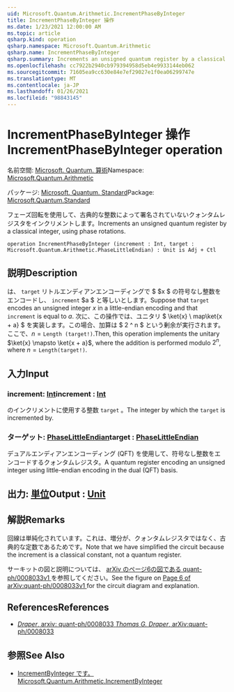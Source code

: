 ```yaml
---
uid: Microsoft.Quantum.Arithmetic.IncrementPhaseByInteger
title: IncrementPhaseByInteger 操作
ms.date: 1/23/2021 12:00:00 AM
ms.topic: article
qsharp.kind: operation
qsharp.namespace: Microsoft.Quantum.Arithmetic
qsharp.name: IncrementPhaseByInteger
qsharp.summary: Increments an unsigned quantum register by a classical integer, using phase rotations.
ms.openlocfilehash: cc7922b2940cb979394958d5eb4e9933144eb062
ms.sourcegitcommit: 71605ea9cc630e84e7ef29027e1f0ea06299747e
ms.translationtype: MT
ms.contentlocale: ja-JP
ms.lasthandoff: 01/26/2021
ms.locfileid: "98843145"
---
```

# <a name="incrementphasebyinteger-operation"></a><span data-ttu-id="95df1-102">IncrementPhaseByInteger 操作</span><span class="sxs-lookup"><span data-stu-id="95df1-102">IncrementPhaseByInteger operation</span></span>

<span data-ttu-id="95df1-103">名前空間: [Microsoft. Quantum. 算術](xref:Microsoft.Quantum.Arithmetic)</span><span class="sxs-lookup"><span data-stu-id="95df1-103">Namespace: [Microsoft.Quantum.Arithmetic](xref:Microsoft.Quantum.Arithmetic)</span></span>

<span data-ttu-id="95df1-104">パッケージ: [Microsoft. Quantum. Standard](https://nuget.org/packages/Microsoft.Quantum.Standard)</span><span class="sxs-lookup"><span data-stu-id="95df1-104">Package: [Microsoft.Quantum.Standard](https://nuget.org/packages/Microsoft.Quantum.Standard)</span></span>


<span data-ttu-id="95df1-105">フェーズ回転を使用して、古典的な整数によって署名されていないクォンタムレジスタをインクリメントします。</span><span class="sxs-lookup"><span data-stu-id="95df1-105">Increments an unsigned quantum register by a classical integer, using phase rotations.</span></span>

```qsharp
operation IncrementPhaseByInteger (increment : Int, target : Microsoft.Quantum.Arithmetic.PhaseLittleEndian) : Unit is Adj + Ctl
```


## <a name="description"></a><span data-ttu-id="95df1-106">説明</span><span class="sxs-lookup"><span data-stu-id="95df1-106">Description</span></span>

<span data-ttu-id="95df1-107">は、 `target` リトルエンディアンエンコーディングで $ $x $ の符号なし整数をエンコードし、 `increment` $a $ と等しいとします。</span><span class="sxs-lookup"><span data-stu-id="95df1-107">Suppose that `target` encodes an unsigned integer $x$ in a little-endian encoding and that `increment` is equal to $a$.</span></span>
<span data-ttu-id="95df1-108">次に、この操作では、ユニタリ $ \ket{x} \ map\ket{x + a} $ を実装します。この場合、加算は $ 2 ^ n $ という剰余が実行されます。ここで、$n = \texttt{Length (target!)}$.</span><span class="sxs-lookup"><span data-stu-id="95df1-108">Then, this operation implements the unitary $\ket{x} \mapsto \ket{x + a}$, where the addition is performed modulo $2^n$, where $n = \texttt{Length(target!)}$.</span></span>

## <a name="input"></a><span data-ttu-id="95df1-109">入力</span><span class="sxs-lookup"><span data-stu-id="95df1-109">Input</span></span>

### <a name="increment--int"></a><span data-ttu-id="95df1-110">increment: [Int](xref:microsoft.quantum.lang-ref.int)</span><span class="sxs-lookup"><span data-stu-id="95df1-110">increment : [Int](xref:microsoft.quantum.lang-ref.int)</span></span>

<span data-ttu-id="95df1-111">のインクリメントに使用する整数 `target` 。</span><span class="sxs-lookup"><span data-stu-id="95df1-111">The integer by which the `target` is incremented by.</span></span>


### <a name="target--phaselittleendian"></a><span data-ttu-id="95df1-112">ターゲット: [PhaseLittleEndian](xref:Microsoft.Quantum.Arithmetic.PhaseLittleEndian)</span><span class="sxs-lookup"><span data-stu-id="95df1-112">target : [PhaseLittleEndian](xref:Microsoft.Quantum.Arithmetic.PhaseLittleEndian)</span></span>

<span data-ttu-id="95df1-113">デュアルエンディアンエンコーディング (QFT) を使用して、符号なし整数をエンコードするクォンタムレジスタ。</span><span class="sxs-lookup"><span data-stu-id="95df1-113">A quantum register encoding an unsigned integer using little-endian encoding in the dual (QFT) basis.</span></span>



## <a name="output--unit"></a><span data-ttu-id="95df1-114">出力: [単位](xref:microsoft.quantum.lang-ref.unit)</span><span class="sxs-lookup"><span data-stu-id="95df1-114">Output : [Unit](xref:microsoft.quantum.lang-ref.unit)</span></span>



## <a name="remarks"></a><span data-ttu-id="95df1-115">解説</span><span class="sxs-lookup"><span data-stu-id="95df1-115">Remarks</span></span>

<span data-ttu-id="95df1-116">回線は単純化されています。これは、増分が、クォンタムレジスタではなく、古典的な定数であるためです。</span><span class="sxs-lookup"><span data-stu-id="95df1-116">Note that we have simplified the circuit because the increment is a classical constant, not a quantum register.</span></span>

<span data-ttu-id="95df1-117">サーキットの図と説明については、 [ arXiv のページ6の図である quant-ph/0008033v1 ](https://arxiv.org/pdf/quant-ph/0008033.pdf#page=6) を参照してください。</span><span class="sxs-lookup"><span data-stu-id="95df1-117">See the figure on [ Page 6 of arXiv:quant-ph/0008033v1 ](https://arxiv.org/pdf/quant-ph/0008033.pdf#page=6) for the circuit diagram and explanation.</span></span>

## <a name="references"></a><span data-ttu-id="95df1-118">References</span><span class="sxs-lookup"><span data-stu-id="95df1-118">References</span></span>

- [<span data-ttu-id="95df1-119">*Draper*, arxiv: quant-ph/0008033</span><span class="sxs-lookup"><span data-stu-id="95df1-119"> *Thomas G. Draper*, arXiv:quant-ph/0008033</span></span>](https://arxiv.org/pdf/quant-ph/0008033v1.pdf)

## <a name="see-also"></a><span data-ttu-id="95df1-120">参照</span><span class="sxs-lookup"><span data-stu-id="95df1-120">See Also</span></span>

- [<span data-ttu-id="95df1-121">IncrementByInteger です。</span><span class="sxs-lookup"><span data-stu-id="95df1-121">Microsoft.Quantum.Arithmetic.IncrementByInteger</span></span>](xref:Microsoft.Quantum.Arithmetic.IncrementByInteger)